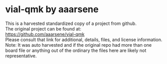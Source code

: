 
# vial-qmk by aaarsene  
This is a harvested standardized copy of a project from github.  
The original project can be found at:  
https://github.com/aaarsene/vial-qmk  
Please consult that link for additional, details, files, and license information.  
Note: It was auto harvested and if the original repo had more than one board file or anything out of the ordinary the files here are likely not representative.  
    